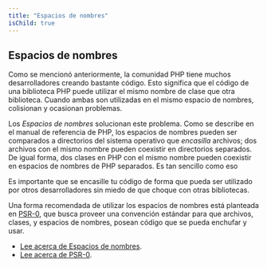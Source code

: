 ```yaml
---
title: "Espacios de nombres"
isChild: true
---
```

## Espacios de nombres

Como se mencionó anteriormente, la comunidad PHP tiene muchos desarrolladores creando bastante código.
Esto significa que el código de una biblioteca PHP puede utilizar el mismo nombre de clase que otra
biblioteca. Cuando ambas son utilizadas en el mismo espacio de nombres, colisionan y ocasionan problemas.

Los _Espacios de nombres_ solucionan este problema. Como se describe en el manual de referencia de PHP,
los espacios de nombres pueden ser comparados a directorios del sistema operativo que _encasilla_
archivos; dos archivos con el mismo nombre pueden coexistir en directorios separados. De igual forma,
dos clases en PHP con el mismo nombre pueden coexistir en espacios de nombres de PHP separados. Es tan
sencillo como eso

Es importante que se encasille tu código de forma que pueda ser utilizado por otros desarrolladores
sin miedo de que choque con otras bibliotecas.

Una forma recomendada de utilizar los espacios de nombres está planteada en [PSR-0][psr0], que busca
proveer una convención estándar para que archivos, clases, y espacios de nombres, posean código que se
pueda enchufar y usar.

* [Lee acerca de Espacios de nombres][namespaces].
* [Lee acerca de PSR-0][psr0].

[namespaces]: http://www.php.net/manual/es/language.namespaces.php
[psr0]: https://github.com/php-fig/fig-standards/blob/master/accepted/PSR-0.md